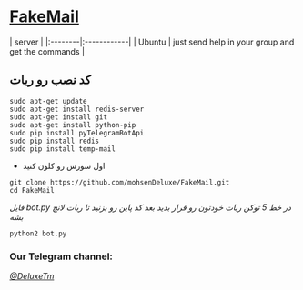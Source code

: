 # [FakeMail](https://telegram.me/TdTFakeMail_bot)
| server |
|:--------|:------------|
| Ubuntu | just send help in your group and get the commands |
## کد نصب رو ربات 
```
sudo apt-get update
sudo apt-get install redis-server
sudo apt-get install git
sudo apt-get install python-pip
sudo pip install pyTelegramBotApi
sudo pip install redis
sudo pip install temp-mail
```
* اول سورس رو کلون کنید
```
git clone https://github.com/mohsenDeluxe/FakeMail.git
cd FakeMail
```
*فایل bot.py در خط 5 توکن ربات خودتون رو قرار بدید*
*بعد کد پاین رو بزنید تا ربات لانچ بشه*

```
python2 bot.py
```

### Our Telegram channel:

*[@DeluxeTm](https://telegram.me/DeluxeTm)*
